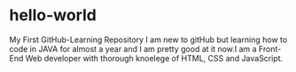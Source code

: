 # hello-world
My First GitHub-Learning Repository
I am new to gitHub but learning how to code in JAVA for almost a year and I am pretty good at it now.I am a Front-End Web developer with thorough knoelege of HTML, CSS and JavaScript.
